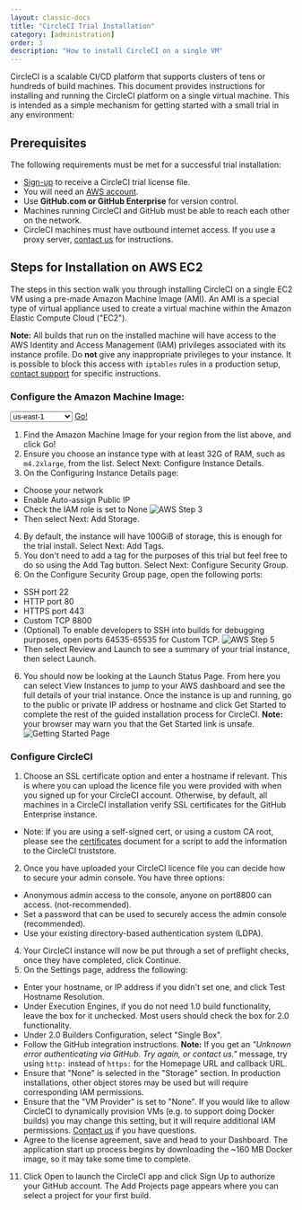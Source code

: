 ```yaml
---
layout: classic-docs
title: "CircleCI Trial Installation"
category: [administration]
order: 3
description: "How to install CircleCI on a single VM"
---
```


CircleCI is a scalable CI/CD platform that supports clusters of tens or hundreds of build machines. This document provides instructions for installing and running the CircleCI platform on a single virtual machine. This is intended as a simple mechanism for getting started with a small trial in any environment:

## Prerequisites

The following requirements must be met for a successful trial installation:

- [Sign-up](https://circleci.com/enterprise-trial-install/) to receive a CircleCI trial license file.
- You will need an [AWS account](https://portal.aws.amazon.com/billing/signup?nc2=h_ct&src=header_signup&redirect_url=https%3A%2F%2Faws.amazon.com%2Fregistration-confirmation#/start).
- Use **GitHub.com or GitHub Enterprise** for version control.
- Machines running CircleCI and GitHub must be able to reach each other on the network.
- CircleCI machines must have outbound internet access. If you use a proxy server, [contact us](https://support.circleci.com/hc/en-us/requests/new) for instructions.

## Steps for Installation on AWS EC2

The steps in this section walk you through installing CircleCI on a single EC2 VM using a pre-made Amazon Machine Image (AMI). An AMI is a special type of virtual appliance used to create a virtual machine within the Amazon Elastic Compute Cloud ("EC2").

**Note:** All builds that run on the installed machine will have access to the AWS Identity and Access Management (IAM) privileges associated with its instance profile. Do **not** give any inappropriate privileges to your instance. It is possible to block this access with `iptables` rules in a production setup, [contact support](https://support.circleci.com/hc/en-us) for specific instructions.

### Configure the Amazon Machine Image:

<script>
  var amiIds = {
  "ap-northeast-1": "ami-32e6d455",
  "ap-northeast-2": "ami-2cef3242",
  "ap-southeast-1": "ami-7f22a71c",
  "ap-southeast-2": "ami-21111b42",
  "eu-central-1": "ami-7a2ef015",
  "eu-west-1": "ami-ac1a14ca",
  "sa-east-1": "ami-70026d1c",
  "us-east-1": "ami-cb6f1add",
  "us-east-2": "ami-57c7e032",
  "us-west-1": "ami-059b818564104e5c6",
  "us-west-2": "ami-c24a2fa2"
  };

  var amiUpdateSelect = function() {
    var s = document.getElementById("ami-select");
    var region = s.options[s.selectedIndex].value;
    document.getElementById("ami-go").href = "https://console.aws.amazon.com/ec2/v2/home?region=" + region + "#LaunchInstanceWizard:ami=" + amiIds[region];
  };
  </script>

  <select id="ami-select" onchange="amiUpdateSelect()">
  <option value="ap-northeast-1">ap-northeast-1</option>
  <option value="ap-northeast-2">ap-northeast-2</option>
  <option value="ap-southeast-1">ap-southeast-1</option>
  <option value="ap-southeast-2">ap-southeast-2</option>
  <option value="eu-central-1">eu-central-1</option>
  <option value="eu-west-1">eu-west-1</option>
  <option value="sa-east-1">sa-east-1</option>
  <option value="us-east-1" selected="selected">us-east-1</option>
  <option value="us-east-2">us-east-2</option>
  <option value="us-west-1">us-west-1</option>
  <option value="us-west-2">us-west-2</option>
  </select>
  <a id="ami-go" href="" class="btn btn-success" data-analytics-action="{{ site.analytics.events.go_button_clicked }}" target="_blank">Go!</a>
<script>amiUpdateSelect();</script>


1. Find the Amazon Machine Image for your region from the list above, and click Go!
2. Ensure you choose an instance type with at least 32G of RAM, such as `m4.2xlarge`, from the list. Select Next: Configure Instance Details.
3. On the Configuring Instance Details page:
- Choose your network
- Enable Auto-assign Public IP
- Check the IAM role is set to None
![AWS Step 3]({{site.baseurl}}/assets/img/docs/single-box-step3.png)
- Then select Next: Add Storage.
4. By default, the instance will have 100GiB of storage, this is enough for the trial install. Select Next: Add Tags.
5. You don't need to add a tag for the purposes of this trial but feel free to do so using the Add Tag button. Select Next: Configure Security Group.
5. On the Configure Security Group page, open the following ports:
- SSH port 22
- HTTP port 80
- HTTPS port 443
- Custom TCP 8800
- (Optional) To enable developers to SSH into builds for debugging purposes, open ports 64535-65535 for Custom TCP.
![AWS Step 5]({{site.baseurl}}/assets/img/docs/single-box-step5.png)
- Then select Review and Launch to see a summary of your trial instance, then select Launch.
6. You should now be looking at the Launch Status Page. From here you can select View Instances to jump to your AWS dashboard and see the full details of your trial instance. Once the instance is up and running, go to the public or private IP address or hostname and click Get Started to complete the rest of the guided installation process for CircleCI. **Note:** your browser may warn you that the Get Started link is unsafe.
![Getting Started Page]({{site.baseurl}}/assets/img/docs/GettingStartedPage.png)

### Configure CircleCI
1. Choose an SSL certificate option and enter a hostname if relevant. This is where you can upload the licence file you were provided with when you signed up for your CircleCI account. Otherwise, by default, all machines in a CircleCI installation verify SSL certificates for the GitHub Enterprise instance.
- Note: If you are using a self-signed cert, or using a custom CA root, please see the [certificates]({{site.baseurl}}/2.0/certificates/) document for a script to add the information to the CircleCI truststore.
2. Once you have uploaded your CircleCI licence file you can decide how to secure your admin console. You have three options:
- Anonymous admin access to the console, anyone on port8800 can access. (not-recommended).
- Set a password that can be used to securely access the admin console (recommended).
- Use your existing directory-based authentication system (LDPA).
4. Your CircleCI instance will now be put through a set of preflight checks, once they have completed, click Continue.
3. On the Settings page, address the following:
- Enter your hostname, or IP address if you didn't set one, and click Test Hostname Resolution.
- Under Execution Engines, if you do not need 1.0 build functionality, leave the box for it unchecked. Most users should check the box for 2.0 functionality.
- Under 2.0 Builders Configuration, select "Single Box".
- Follow the GitHub integration instructions. **Note:** If you get an *"Unknown error authenticating via GitHub. Try again, or contact us."* message, try using `http:` instead of `https:` for the Homepage URL and callback URL.
- Ensure that "None" is selected in the "Storage" section. In production installations, other object stores may be used but will require corresponding IAM permissions.
- Ensure that the "VM Provider" is set to "None". If you would like to allow CircleCI to dynamically provision VMs (e.g. to support doing Docker builds) you may change this setting, but it will require additional IAM permissions. [Contact us](https://support.circleci.com/hc/en-us) if you have questions.
- Agree to the license agreement, save and head to your Dashboard. The application start up process begins by downloading the ~160 MB Docker image, so it may take some time to complete.
11. Click Open to launch the CircleCI app and click Sign Up to authorize your GitHub account. The Add Projects page appears where you can select a project for your first build.


<!---
## Installation in a Data Center

1. Launch a VM with at least 8GB of RAM, 100GB of disk space on the root volume, and a version of Linux that supports Docker, for example Ubuntu Trusty 14.04.

2. Open ports 22 and 8800 to administrators, open ports 80 and 443 to all users, and optionally open ports 64535-65535 to developers to SSH into builds.

3. Install Replicated, the tool used to package and distribute CircleCI, by running the  `curl https://get.replicated.com/docker | sudo bash` command. **Note:** Docker must not use the device mapper storage driver. Check this by running `sudo docker info | grep "Storage Driver"`.)

4. Visit port 8800 on the machine in a web browser to complete the guided installation process.

5. Complete the process by choosing an SSL certificate option, uploading the license, setting the admin password and hostnames,  enabling GitHub OAuth registration, and defining protocol settings. The application start up process begins by downloading the ~160 MB docker image, so it may take some time to complete.

6. Open the CircleCI app and click Get Started to authorize your GitHub account. The Add Projects page appears where you can select a project for your first build.
-->
